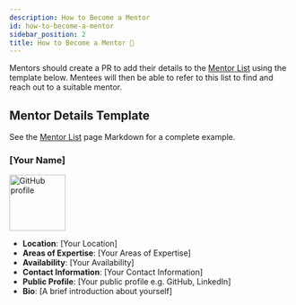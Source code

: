 ```yaml
---
description: How to Become a Mentor
id: how-to-become-a-mentor
sidebar_position: 2
title: How to Become a Mentor 🤝
---
```

<head>
    <meta property="og:title" content="How to Become a Mentor" />
    <meta property="og:type" content="article" />
    <meta property="og:url" content="https://www.developermentoring.guide/finding-a-mentor/how-to-become-a-mentor" />
</head>

Mentors should create a PR to add their details to the [Mentor List](mentor-list) using the template below. Mentees will then be able to refer to this list to find and reach out to a suitable mentor.

## Mentor Details Template

See the [Mentor List](mentor-list) page Markdown for a complete example.

### [Your Name]
<img src="https://github.com/_.png" alt="GitHub profile" width="100"/>

- **Location**: [Your Location]
- **Areas of Expertise**: [Your Areas of Expertise]
- **Availability**: [Your Availability]
- **Contact Information**: [Your Contact Information]
- **Public Profile**: [Your public profile e.g. GitHub, LinkedIn]
- **Bio**: [A brief introduction about yourself]
